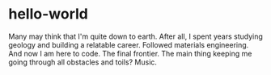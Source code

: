 # hello-world
Many may think that I'm quite down to earth. After all, I spent years studying geology and building a relatable career. Followed materials engineering. And now I am here to code. The final frontier. The main thing keeping me going through all obstacles and toils? Music.
